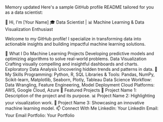 
Memory updated
Here's a sample GitHub profile README tailored for you as a data scientist:

👋 Hi, I'm [Your Name]
🎓 Data Scientist | 📊 Machine Learning & Data Visualization Enthusiast

Welcome to my GitHub profile! I specialize in transforming data into actionable insights and building impactful machine learning solutions.

🔧 What I Do
Machine Learning Projects
Developing predictive models and optimizing algorithms to solve real-world problems.
Data Visualization
Crafting visually compelling and insightful dashboards and charts.
Exploratory Data Analysis
Uncovering hidden trends and patterns in data.
🌟 My Skills
Programming: Python, R, SQL
Libraries & Tools: Pandas, NumPy, Scikit-learn, Matplotlib, Seaborn, Plotly, Tableau
Data Science Workflow: Data Wrangling, Feature Engineering, Model Deployment
Cloud Platforms: AWS, Google Cloud, Azure
📂 Featured Projects
🚀 Project Name 1: Description of the project and its purpose.
📊 Project Name 2: Highlighting your visualization work.
🤖 Project Name 3: Showcasing an innovative machine learning model.
📫 Connect With Me
LinkedIn: Your LinkedIn
Email: Your Email
Portfolio: Your Portfolio

